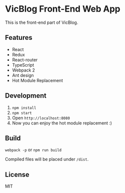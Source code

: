 # VicBlog Front-End Web App

This is the front-end part of VicBlog.

## Features
- React
- Redux
- React-router
- TypeScript
- Webpack 2
- Ant design
- Hot Module Replacement

## Development

1. `npm install`
2. `npm start`
3. Open `http://localhost:8080`
4. Now you can enjoy the hot module replacement :)

## Build
`webpack -p` or `npm run build`

Compiled files will be placed under `/dist`.

## License 
MIT